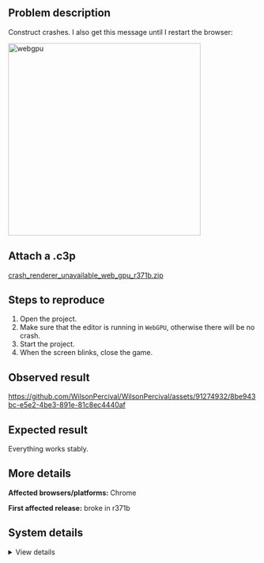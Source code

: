 ## Problem description

Construct crashes. I also get this message until I restart the browser:

<img width="389" alt="webgpu" src="https://github.com/WilsonPercival/WilsonPercival/assets/91274932/1b70cc77-aefc-4111-926b-0448f32c5dbe">

## Attach a .c3p

[crash_renderer_unavailable_web_gpu_r371b.zip](https://github.com/WilsonPercival/WilsonPercival/files/13685247/crash_renderer_unavailable_web_gpu_r371b.zip)

## Steps to reproduce

1. Open the project.
2. Make sure that the editor is running in `WebGPU`, otherwise there will be no crash.
3. Start the project.
4. When the screen blinks, close the game.

## Observed result

https://github.com/WilsonPercival/WilsonPercival/assets/91274932/8be943bc-e5e2-4be3-891e-81c8ec4440af

## Expected result

Everything works stably.

## More details



**Affected browsers/platforms:** Chrome

**First affected release:** broke in r371b

## System details

<details><summary>View details</summary>

Error report information
Type: unhandled rejection
Reason: Error: renderer-unavailable (no WebGPU adapter available) @ Error: renderer-unavailable (no WebGPU adapter available) at Fka (https://editor.construct.net/r371/main.js:468:97) at async Gka (https://editor.construct.net/r371/main.js:467:451) at async Hka (https://editor.construct.net/r371/main.js:470:170)
Stack: Error: renderer-unavailable (no WebGPU adapter available) at Fka (https://editor.construct.net/r371/main.js:468:97) at async Gka (https://editor.construct.net/r371/main.js:467:451) at async Hka (https://editor.construct.net/r371/main.js:470:170)
Construct version: r371
URL: https://editor.construct.net/r371/
Date: Fri Dec 15 2023 14:20:29 GMT+0200 (Восточная Европа, стандартное время)
Uptime: 7.4 s

Platform information
Product: Construct 3 r371 (beta)
Browser: Chrome 120.0.6099.109
Browser engine: Chromium
Context: browser
Operating system: Windows 11
Device type: desktop
Device pixel ratio: 1.5
Logical CPU cores: 16
Approx. device memory: 8 GB
User agent: Mozilla/5.0 (Windows NT 10.0; Win64; x64) AppleWebKit/537.36 (KHTML, like Gecko) Chrome/120.0.0.0 Safari/537.36
Language setting: en-US

WebGPU information
Renderer: WebGPU
Supports GPU profiling: no
Major performance caveat: no
Maximum texture size: 8192
Adapter vendor: (unavailable)
Adapter architecture: (unavailable)
Adapter device: (unavailable)
Adapter description: (unavailable)
Adapter type: (unavailable)
Adapter backend: (unavailable)
Adapter features:

</details>
